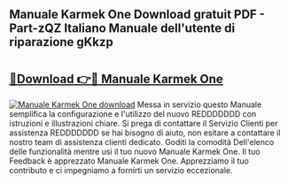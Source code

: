 ## Manuale Karmek One Download gratuit PDF - Part-zQZ Italiano Manuale dell'utente di riparazione gKkzp

# <h2><a href="http://dfed7s.blite.top/?on=Manuale+Karmek+One">🔗Download 👉🔴 Manuale Karmek One</a></h2>

[![Manuale Karmek One download](https://i.imgur.com/lujVjoI.png)](http://dfed7s.blite.top/?on=Manuale+Karmek+One)
Messa in servizio questo Manuale semplifica la configurazione e l'utilizzo del nuovo REDDDDDDD con istruzioni e illustrazioni chiare. Si prega di contattare il Servizio Clienti per assistenza REDDDDDDD se hai bisogno di aiuto, non esitare a contattare il nostro team di assistenza clienti dedicato. Goditi la comodità Dell'elenco delle funzionalità mentre usi il tuo nuovo Manuale Karmek One. Il tuo Feedback è apprezzato Manuale Karmek One. Apprezziamo il tuo contributo e ci impegniamo a fornirti un servizio eccezionale.
